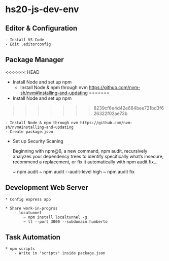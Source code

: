 # hs20-js-dev-env

## Editor & Configuration

    - Install VS Code
    - Edit .editorconfig

## Package Manager

<<<<<<< HEAD
* Install Node and set up npm 
    - Install Node & npm through nvm https://github.com/nvm-sh/nvm#installing-and-updating
=======
* Install Node and set up npm
>>>>>>> 8239cf6e4d42e664bee721bd3f626322f02ae73b

    - Install Node & npm through nvm https://github.com/nvm-sh/nvm#installing-and-updating
    - Create package.json

* Set up Security Scaning

    Beginning with npm@6, a new command, npm audit, recursively analyzes your dependency trees to identify specifically what’s insecure, recommend a replacement, or fix it automatically with npm audit fix...

    ~ npm audit
    ~ npm audit --audit-level high
    ~ npm audit fix

## Development Web Server

    * Config express app
    
    * Share work-in-progrss
        - locatunnel
            ~ npm install localtunnel -g
            ~ lt --port 3000 --subdomain humberto

## Task Automation

    * npm scripts
        - Write in "scripts" inside package.json

